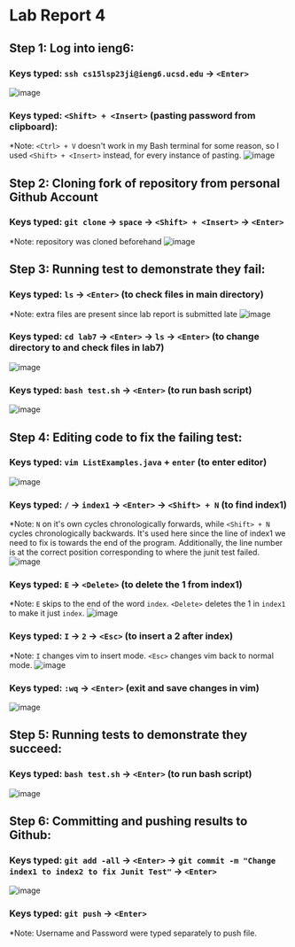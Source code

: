 # Lab Report 4

## Step 1: Log into ieng6:

### Keys typed: `ssh cs15lsp23ji@ieng6.ucsd.edu` -> `<Enter>`
![image](https://github.com/Reckswell/cse-15L-lab-report-4/assets/73510375/2a041ace-2518-4de0-983a-341b9221cf0d)

### Keys typed: `<Shift> + <Insert>` (pasting password from clipboard):
*Note: `<Ctrl> + V` doesn't work in my Bash terminal for some reason, so I used `<Shift> + <Insert>` instead, for every instance of pasting.
![image](https://github.com/Reckswell/cse-15L-lab-report-4/assets/73510375/90e3c38e-0edb-4d46-8913-05370d51006c)

## Step 2: Cloning fork of repository from personal Github Account

### Keys typed: `git clone` -> `space` -> `<Shift> + <Insert>` -> `<Enter>`
*Note: repository was cloned beforehand
![image](https://github.com/Reckswell/cse-15L-lab-report-4/assets/73510375/bc4b5cb3-4d08-49d0-97b9-a98c554fb11c)

## Step 3: Running test to demonstrate they fail:

### Keys typed: `ls` -> `<Enter>` (to check files in main directory)
*Note: extra files are present since lab report is submitted late
![image](https://github.com/Reckswell/cse-15L-lab-report-4/assets/73510375/5de3b9b5-ca63-4a71-9425-86bb99aaa22c)

### Keys typed: `cd lab7` -> `<Enter>` -> `ls` -> `<Enter>` (to change directory to and check files in lab7)
![image](https://github.com/Reckswell/cse-15L-lab-report-4/assets/73510375/4ee3d6d5-069e-426a-b675-5fa638081ac7)

### Keys typed: `bash test.sh` -> `<Enter>` (to run bash script)
![image](https://github.com/Reckswell/cse-15L-lab-report-4/assets/73510375/1e4a73d4-bb9f-4c3f-836e-578f9ff63dfe)

## Step 4: Editing code to fix the failing test:

### Keys typed: `vim ListExamples.java` + `enter` (to enter editor)
![image](https://github.com/Reckswell/cse-15L-lab-report-4/assets/73510375/3b896a1d-39d0-4ff6-910a-d6d2e82f447b)

### Keys typed: `/` -> `index1` -> `<Enter>` -> `<Shift> + N` (to find index1)
*Note: `N` on it's own cycles chronologically forwards, while `<Shift> + N` cycles chronologically backwards. It's used here since the line of index1 we need to fix is towards the end of the program. Additionally, the line number is at the correct position corresponding to where the junit test failed.
![image](https://github.com/Reckswell/cse-15L-lab-report-4/assets/73510375/363aa9fc-d7b6-478e-bd9e-5ed9e9e95a0a)

### Keys typed: `E` -> `<Delete>` (to delete the 1 from index1)
*Note: `E` skips to the end of the word `index`. `<Delete>` deletes the 1 in `index1` to make it just `index`.
![image](https://github.com/Reckswell/cse-15L-lab-report-4/assets/73510375/29dd9fcc-11b2-401a-91ab-ea9ec9d4259f)

### Keys typed: `I` -> `2` -> `<Esc>` (to insert a 2 after index)
*Note: `I` changes vim to insert mode. `<Esc>` changes vim back to normal mode.
![image](https://github.com/Reckswell/cse-15L-lab-report-4/assets/73510375/02393829-71dc-405b-bdb6-f7ec5b9f9a5e)

### Keys typed: `:wq` -> `<Enter>` (exit and save changes in vim)
![image](https://github.com/Reckswell/cse-15L-lab-report-4/assets/73510375/c7c52ad1-3680-4278-870f-2a497051b604)

## Step 5: Running tests to demonstrate they succeed:

### Keys typed: `bash test.sh` -> `<Enter>` (to run bash script)
![image](https://github.com/Reckswell/cse-15L-lab-report-4/assets/73510375/0ea5e0ff-c019-420a-937a-6be9461ca53c)

## Step 6: Committing and pushing results to Github:

### Keys typed: `git add -all` -> `<Enter>` -> `git commit -m "Change index1 to index2 to fix Junit Test"` -> `<Enter>`
![image](https://github.com/Reckswell/cse-15L-lab-report-4/assets/73510375/20ae9ef5-1bd5-4ec4-be71-4271357e2ad3)

### Keys typed: `git push` -> `<Enter>`
*Note: Username and Password were typed separately to push file.
